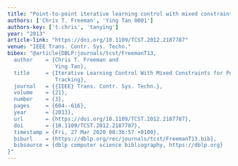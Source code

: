 ```yaml
---
title: "Point-to-point iterative learning control with mixed constraints"
authors: ['Chris T. Freeman', 'Ying Tan 0001']
authors-key: ['t.chris', 'tanying']
year: "2013"
article-link: "https://doi.org/10.1109/TCST.2012.2187787"
venue: "IEEE Trans. Contr. Sys. Techn."
bibex: "@article{DBLP:journals/tcst/FreemanT13,
  author    = {Chris T. Freeman and
               Ying Tan},
  title     = {Iterative Learning Control With Mixed Constraints for Point-to-Point
               Tracking},
  journal   = {{IEEE} Trans. Contr. Sys. Techn.},
  volume    = {21},
  number    = {3},
  pages     = {604--616},
  year      = {2013},
  url       = {https://doi.org/10.1109/TCST.2012.2187787},
  doi       = {10.1109/TCST.2012.2187787},
  timestamp = {Fri, 27 Mar 2020 08:36:57 +0100},
  biburl    = {https://dblp.org/rec/journals/tcst/FreemanT13.bib},
  bibsource = {dblp computer science bibliography, https://dblp.org}
}"
---
```

